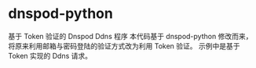 # dnspod-python
基于 Token 验证的 Dnspod Ddns 程序
本代码基于 dnspod-python 修改而来，将原来利用邮箱与密码登陆的验证方式改为利用 Token 验证。
示例中是基于 Token 实现的 Ddns 请求。
